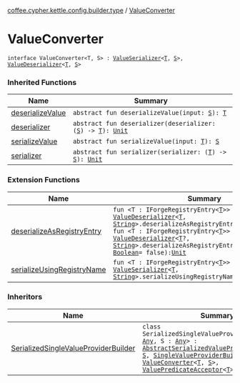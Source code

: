 [coffee.cypher.kettle.config.builder.type](index.md) / [ValueConverter](./-value-converter.md)

# ValueConverter

`interface ValueConverter<T, S> : `[`ValueSerializer`](-value-serializer/index.md)`<`[`T`](-value-converter.md#T)`, `[`S`](-value-converter.md#S)`>, `[`ValueDeserializer`](-value-deserializer/index.md)`<`[`T`](-value-converter.md#T)`, `[`S`](-value-converter.md#S)`>`

### Inherited Functions

| Name | Summary |
|---|---|
| [deserializeValue](-value-deserializer/deserialize-value.md) | `abstract fun deserializeValue(input: `[`S`](-value-deserializer/index.md#S)`): `[`T`](-value-deserializer/index.md#T) |
| [deserializer](-value-deserializer/deserializer.md) | `abstract fun deserializer(deserializer: (`[`S`](-value-deserializer/index.md#S)`) -> `[`T`](-value-deserializer/index.md#T)`): `[`Unit`](https://kotlinlang.org/api/latest/jvm/stdlib/kotlin/-unit/index.html) |
| [serializeValue](-value-serializer/serialize-value.md) | `abstract fun serializeValue(input: `[`T`](-value-serializer/index.md#T)`): `[`S`](-value-serializer/index.md#S) |
| [serializer](-value-serializer/serializer.md) | `abstract fun serializer(serializer: (`[`T`](-value-serializer/index.md#T)`) -> `[`S`](-value-serializer/index.md#S)`): `[`Unit`](https://kotlinlang.org/api/latest/jvm/stdlib/kotlin/-unit/index.html) |

### Extension Functions

| Name | Summary |
|---|---|
| [deserializeAsRegistryEntry](../coffee.cypher.kettle.config.builder/deserialize-as-registry-entry.md) | `fun <T : IForgeRegistryEntry<`[`T`](../coffee.cypher.kettle.config.builder/deserialize-as-registry-entry.md#T)`>> `[`ValueDeserializer`](-value-deserializer/index.md)`<`[`T`](../coffee.cypher.kettle.config.builder/deserialize-as-registry-entry.md#T)`, `[`String`](https://kotlinlang.org/api/latest/jvm/stdlib/kotlin/-string/index.html)`>.deserializeAsRegistryEntry(): `[`Unit`](https://kotlinlang.org/api/latest/jvm/stdlib/kotlin/-unit/index.html)<br>`fun <T : IForgeRegistryEntry<`[`T`](../coffee.cypher.kettle.config.builder/deserialize-as-registry-entry.md#T)`>> `[`ValueDeserializer`](-value-deserializer/index.md)`<`[`T`](../coffee.cypher.kettle.config.builder/deserialize-as-registry-entry.md#T)`?, `[`String`](https://kotlinlang.org/api/latest/jvm/stdlib/kotlin/-string/index.html)`>.deserializeAsRegistryEntry(errorOnMissing: `[`Boolean`](https://kotlinlang.org/api/latest/jvm/stdlib/kotlin/-boolean/index.html)` = false): `[`Unit`](https://kotlinlang.org/api/latest/jvm/stdlib/kotlin/-unit/index.html) |
| [serializeUsingRegistryName](../coffee.cypher.kettle.config.builder/serialize-using-registry-name.md) | `fun <T : IForgeRegistryEntry<`[`T`](../coffee.cypher.kettle.config.builder/serialize-using-registry-name.md#T)`>> `[`ValueSerializer`](-value-serializer/index.md)`<`[`T`](../coffee.cypher.kettle.config.builder/serialize-using-registry-name.md#T)`, `[`String`](https://kotlinlang.org/api/latest/jvm/stdlib/kotlin/-string/index.html)`>.serializeUsingRegistryName(): `[`Unit`](https://kotlinlang.org/api/latest/jvm/stdlib/kotlin/-unit/index.html) |

### Inheritors

| Name | Summary |
|---|---|
| [SerializedSingleValueProviderBuilder](../coffee.cypher.kettle.config.builder.value.serialized/-serialized-single-value-provider-builder/index.md) | `class SerializedSingleValueProviderBuilder<T : `[`Any`](https://kotlinlang.org/api/latest/jvm/stdlib/kotlin/-any/index.html)`, S : `[`Any`](https://kotlinlang.org/api/latest/jvm/stdlib/kotlin/-any/index.html)`> : `[`AbstractSerializedValueProviderBuilder`](../coffee.cypher.kettle.config.builder.value.serialized/-abstract-serialized-value-provider-builder/index.md)`<`[`T`](../coffee.cypher.kettle.config.builder.value.serialized/-serialized-single-value-provider-builder/index.md#T)`, `[`S`](../coffee.cypher.kettle.config.builder.value.serialized/-serialized-single-value-provider-builder/index.md#S)`, `[`SingleValueProviderBuilder`](../coffee.cypher.kettle.config.builder.value/-single-value-provider-builder/index.md)`<`[`S`](../coffee.cypher.kettle.config.builder.value.serialized/-serialized-single-value-provider-builder/index.md#S)`>>, `[`ValueConverter`](./-value-converter.md)`<`[`T`](../coffee.cypher.kettle.config.builder.value.serialized/-serialized-single-value-provider-builder/index.md#T)`, `[`S`](../coffee.cypher.kettle.config.builder.value.serialized/-serialized-single-value-provider-builder/index.md#S)`>, `[`ValuePredicateAcceptor`](-value-predicate-acceptor/index.md)`<`[`T`](../coffee.cypher.kettle.config.builder.value.serialized/-serialized-single-value-provider-builder/index.md#T)`>` |
